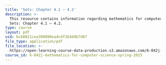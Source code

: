 ```yaml
---
title: 'Sets: Chapter 4.1 – 4.2'
description: >-
  This resource contains information regarding mathematics for computer science:
  Sets: Chapter 4.1 – 4.2.
type: course
layout: pdf
uid: bcb8021cea390090eadc4f3b449b7d87
file_type: application/pdf
file_location: >-
  https://open-learning-course-data-production.s3.amazonaws.com/6-042j-mathematics-for-computer-science-spring-2015/bcb8021cea390090eadc4f3b449b7d87_MIT6_042JS15_Session6.pdf
course_id: 6-042j-mathematics-for-computer-science-spring-2015
---
```

